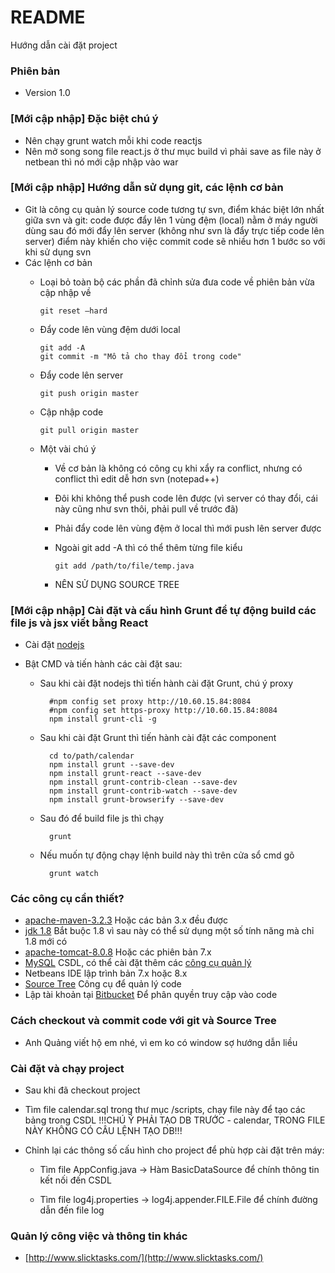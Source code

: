 # README

Hướng dẫn cài đặt project

### Phiên bản

* Version 1.0


### [Mới cập nhập] Đặc biệt chú ý
* Nên chạy grunt watch mỗi khi code reactjs
* Nên mở song song file react.js ở thư mục build vì phải save as file này ở netbean thì nó mới cập nhập vào war

### [Mới cập nhập] Hướng dẫn sử dụng git, các lệnh cơ bản
* Git là công cụ quản lý source code tương tự svn, điểm khác biệt lớn nhất giữa svn và git: code được đẩy lên 1 vùng đệm (local) nằm ở máy người dùng sau đó mới đẩy lên server (không như svn là đẩy trực tiếp code lên server) điểm này khiến cho việc commit code sẽ nhiều hơn 1 bước so với khi sử dụng svn
* Các lệnh cơ bản
     * Loại bỏ toàn bộ các phần đã chỉnh sửa đưa code về phiên bản vừa cập nhập về
                
           git reset —hard

    
    * Đẩy code lên vùng đệm dưới local
            
            
          git add -A
          git commit -m "Mô tả cho thay đổi trong code"
          
          
    
    * Đẩy code lên server
    
    
          git push origin master
          
          
    
    * Cập nhập code
    
    
          git pull origin master
          
          
    
    * Một vài chú ý
    
    
        * Về cơ bản là không có công cụ khi xẩy ra conflict, nhưng có conflict thì edit dễ hơn svn (notepad++)
        * Đôi khi không thể push code lên được (vì server có thay đổi, cái này cũng như svn thôi, phải pull về trước đã)
        * Phải đẩy code lên vùng đệm ở local thì mới push lên server được
        * Ngoài git add -A thì có thể thêm từng file kiểu 
                    
                    
              git add /path/to/file/temp.java
                
        
        * NÊN SỬ DỤNG SOURCE TREE
       

### [Mới cập nhập] Cài đặt và cấu hình Grunt để tự động build các file js và jsx viết bằng React

* Cài đặt [nodejs](http://nodejs.org/)
* Bật CMD và tiến hành các cài đặt sau:

	* Sau khi cài đặt nodejs thì tiến hành cài đặt Grunt, chú ý proxy
		
            #npm config set proxy http://10.60.15.84:8084
            #npm config set https-proxy http://10.60.15.84:8084
            npm install grunt-cli -g

	* Sau khi cài đặt Grunt thì tiến hành cài đặt các component

			cd to/path/calendar
			npm install grunt --save-dev
			npm install grunt-react --save-dev
			npm install grunt-contrib-clean --save-dev
			npm install grunt-contrib-watch --save-dev
			npm install grunt-browserify --save-dev

	* Sau đó để build file js thì chạy 
		
			grunt 

	* Nếu muốn tự động chạy lệnh build này thì trên cửa sổ cmd gõ
	
			grunt watch

### Các công cụ cần thiết?

* [apache-maven-3.2.3](http://maven.apache.org/download.cgi) Hoặc các bản 3.x đều được
* [jdk 1.8](http://www.oracle.com/technetwork/java/javase/downloads/jdk8-downloads-2133151.html) Bắt buộc 1.8 vì sau này có thể sử dụng một số tính năng mà chỉ 1.8 mới có
* [apache-tomcat-8.0.8](http://tomcat.apache.org/download-80.cgi) Hoặc các phiên bản 7.x
* [MySQL](http://dev.mysql.com/downloads/windows/installer/) CSDL, có thể cài đặt thêm các [công cụ quản lý](http://dev.mysql.com/downloads/calendar/)
* Netbeans IDE lập trình bản 7.x hoặc 8.x
* [Source Tree](http://downloads.atlassian.com/software/sourcetree/windows/SourceTreeSetup_1.6.10.exe) Công cụ để quản lý code
* Lập tài khoản tại [Bitbucket](https://bitbucket.org/) Để phân quyền truy cập vào code

### Cách checkout và commit code với git và Source Tree

* Anh Quảng viết hộ em nhé, vì em ko có window sợ hướng dẫn liều

### Cài đặt và chạy project 

* Sau khi đã checkout project
* Tìm file calendar.sql trong thư mục /scripts, chạy file này để tạo các bảng trong CSDL !!!CHÚ Ý PHẢI TẠO DB TRƯỚC - calendar, TRONG FILE NÀY KHÔNG CÓ CÂU LỆNH TẠO DB!!!
* Chỉnh lại các thông số cấu hình cho project để phù hợp cài đặt trên máy:

	* Tìm file AppConfig.java -> Hàm BasicDataSource để chính thông tin kết nối đến CSDL
		
	* Tìm file log4j.properties -> log4j.appender.FILE.File để chính đường dẫn đến file log

### Quản lý công việc và thông tin khác 

* [http://www.slicktasks.com/](http://www.slicktasks.com/)